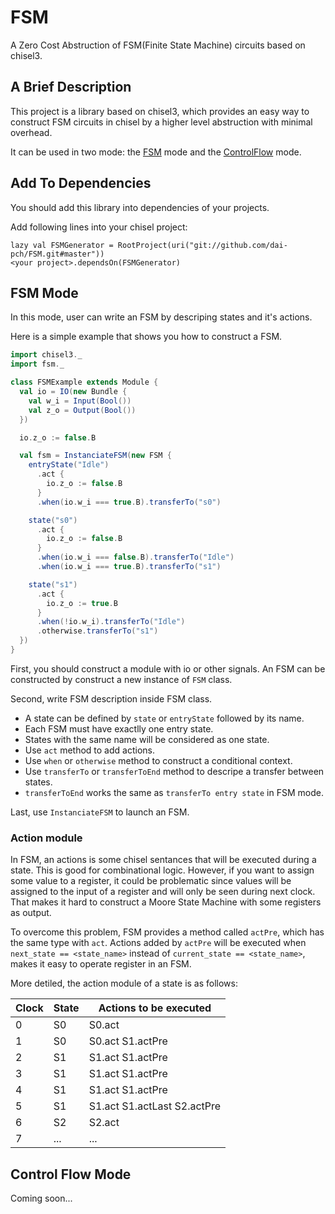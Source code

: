 # FSM
A Zero Cost Abstruction of FSM(Finite State Machine) circuits based on chisel3.

## A Brief Description
This project is a library based on chisel3, which provides an easy way to construct FSM circuits in chisel by a higher level abstruction with minimal overhead.

It can be used in two mode: the [FSM](#fsm-mode) mode and the [ControlFlow](#control-flow-mode) mode. 

## Add To Dependencies
You should add this library into dependencies of your projects. 

Add following lines into your chisel project:
```
lazy val FSMGenerator = RootProject(uri("git://github.com/dai-pch/FSM.git#master"))
<your project>.dependsOn(FSMGenerator)
```

## <span id="fsm-mode">FSM Mode</span>
In this mode, user can write an FSM by descriping states and it's actions. 

Here is a simple example that shows you how to construct a FSM.

```scala
import chisel3._
import fsm._

class FSMExample extends Module {
  val io = IO(new Bundle {
    val w_i = Input(Bool())
    val z_o = Output(Bool())
  })

  io.z_o := false.B

  val fsm = InstanciateFSM(new FSM {
    entryState("Idle")
      .act {
        io.z_o := false.B
      }
      .when(io.w_i === true.B).transferTo("s0")

    state("s0")
      .act {
        io.z_o := false.B
      }
      .when(io.w_i === false.B).transferTo("Idle")
      .when(io.w_i === true.B).transferTo("s1")

    state("s1")
      .act {
        io.z_o := true.B
      }
      .when(!io.w_i).transferTo("Idle")
      .otherwise.transferTo("s1")
  })
}
```
First, you should construct a module with io or other signals.
An FSM can be constructed by construct a new instance of `FSM` class.

Second, write FSM description inside FSM class.
- A state can be defined by `state` or `entryState` followed by its name.
- Each FSM must have exactlly one entry state.
- States with the same name will be considered as one state.
- Use `act` method to add actions.
- Use `when` or `otherwise` method to construct a conditional context.
- Use `transferTo` or `transferToEnd` method to descripe a transfer between states.
- `transferToEnd` works the same as `transferTo entry state` in FSM mode. 

Last, use `InstanciateFSM` to launch an FSM.

### Action module
In FSM, an actions is some chisel sentances that will be executed during a state. This is good for combinational logic. 
However, if you want to assign some value to a register, it could be problematic since values will be assigned to the input of a register 
and will only be seen during next clock. That makes it hard to construct a Moore State Machine with some registers as output.

To overcome this problem, FSM provides a method called `actPre`, which has the same type with `act`. 
Actions added by `actPre` will be executed when `next_state == <state_name>` instead of `current_state == <state_name>`, 
makes it easy to operate register in an FSM.

More detiled, the action module of a state is as follows:

Clock | State | Actions to be executed
------|-------|-----------------------
0     | S0    | S0.act                
1     | S0    | S0.act S1.actPre      
2     | S1    | S1.act S1.actPre      
3     | S1    | S1.act S1.actPre      
4     | S1    | S1.act S1.actPre      
5     | S1    | S1.act S1.actLast S2.actPre
6     | S2    | S2.act                
7     | ...   | ...                   


## <span id="control-flow-mode">Control Flow Mode</span>

Coming soon...

